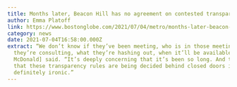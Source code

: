 ```yaml
---
title: Months later, Beacon Hill has no agreement on contested transparency rules
author: Emma Platoff
link: https://www.bostonglobe.com/2021/07/04/metro/months-later-beacon-hill-has-no-agreement-contested-transparency-rules/?event=event12
category: news
date: 2021-07-04T16:58:00.000Z
extract: “We don’t know if they’ve been meeting, who is in those meetings, who
  they’re consulting, what they’re hashing out, when it’ll be available,” \[Ella
  McDonald] said. “It’s deeply concerning that it’s been so long. And the fact
  that these transparency rules are being decided behind closed doors is
  definitely ironic.”
---
```


